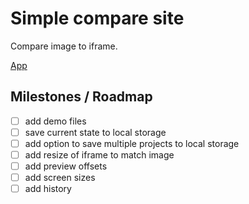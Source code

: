 Simple compare site
===================

Compare image to iframe.

[App](https://macsigner.github.io/compare-frontend-to-design/)

## Milestones / Roadmap
- [ ] add demo files
- [ ] save current state to local storage
- [ ] add option to save multiple projects to local storage
- [ ] add resize of iframe to match image
- [ ] add preview offsets
- [ ] add screen sizes
- [ ] add history

